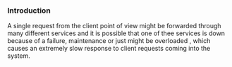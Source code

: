 ### Introduction
A single request from the client point of view might be forwarded through many different services and it is possible that one of thee services is down because of a failure, maintenance or just might be overloaded , 
which causes an extremely slow response to client requests coming into the system.
